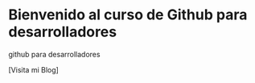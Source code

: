 # Bienvenido al curso de Github para desarrolladores

github para desarrolladores

[Visita mi Blog]
